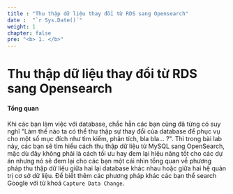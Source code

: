 ```yaml
---
title : "Thu thập dữ liệu thay đổi từ RDS sang Opensearch"
date :  "`r Sys.Date()`" 
weight: 1
chapter: false
pre: "<b> 1. </b>"
---
```


# Thu thập dữ liệu thay đổi từ RDS sang Opensearch

#### Tổng quan

Khi các bạn làm việc với database, chắc hẳn các bạn cũng đã từng có suy nghĩ "Làm thế nào ta có thể thu thập sự thay đổi của database để phục vụ cho một số mục đích như tìm kiếm, phân tích, bla bla... ?". Thì trong bài lab này, các bạn sẽ tìm hiểu  cách thu thập dữ liệu từ MySQL sang OpenSearch, mặc dù đây không phải là cách tối ưu hay đem lại hiệu năng tốt cho các dự án nhưng nó sẽ đem lại cho các bạn một cái nhìn tổng quan về phương pháp thu thập dữ liệu giữa hai lại database khác nhau hoặc giữa hai hệ quản trị cơ sở dữ liệu. Để biết thêm các phương pháp khác các bạn thể search Google với từ khoá `Capture Data Change`.
